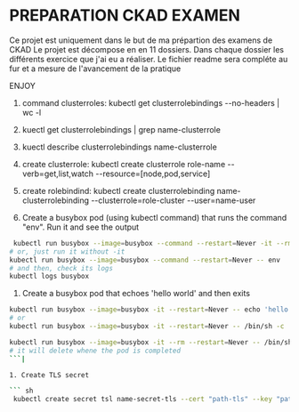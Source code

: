 # PREPARATION CKAD EXAMEN
 Ce projet est uniquement dans le but de ma prépartion des examens de CKAD
 Le projet est décompose en en 11 dossiers. 
 Dans chaque dossier les différents exercice que j'ai eu a réaliser.
 Le fichier readme sera compléte au fur et a mesure de l'avancement de la pratique

 ENJOY



 1. command clusterroles: kubectl get clusterrolebindings --no-headers | wc -l
 1. kuectl get  clusterrolebindings | grep name-clusterrole
 1. kuectl describe  clusterrolebindings  name-clusterrole
 1. create clusterrole: kubectl create clusterrole role-name --verb=get,list,watch --resource=[node,pod,service]
 1. create rolebindind: kubectl create clusterrolebinding name-clusterrolebinding --clusterrole=role-cluster --user=name-user

1. Create a busybox pod (using kubectl command) that runs the command "env". Run it and see the output
``` sh
 kubectl run busybox --image=busybox --command --restart=Never -it --rm -- env # -it will help in seeing the output, --rm will immediately delete the pod after it exits
# or, just run it without -it
kubectl run busybox --image=busybox --command --restart=Never -- env
# and then, check its logs
kubectl logs busybox
```


1. Create a busybox pod that echoes 'hello world' and then exits
``` sh
kubectl run busybox --image=busybox -it --restart=Never -- echo 'hello world'
# or
kubectl run busybox --image=busybox -it --restart=Never -- /bin/sh -c 'echo hello world'

kubectl run busybox --image=busybox -it --rm --restart=Never -- /bin/sh -c 'echo hello world'
# it will delete whene the pod is completed
```|

1. Create TLS secret 

``` sh
 kubectl create secret tsl name-secret-tls --cert "path-tls" --key "path-key"
 
````